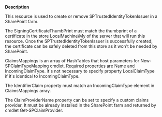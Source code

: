 **Description**

This resource is used to create or remove SPTrustedIdentityTokenIssuer in a SharePoint 
farm. 

The SigningCertificateThumbPrint must match the thumbprint of a certificate in the 
store LocalMachine\My of the server that will run this resource. Once the 
SPTrustedIdentityTokenIssuer is successfully created, the certificate can be safely 
deleted from this store as it won't be needed by SharePoint.

ClaimsMappings is an array of HashTables that host parameters for New-SPClaimTypeMapping 
cmdlet. Required properties are Name and IncomingClaimType. It's not necessary to specify 
property LocalClaimType if it's identical to IncomingClaimType.

The IdentifierClaim property must match an IncomingClaimType element in ClaimsMappings array.

The ClaimProviderName property can be set to specify a custom claims provider. It must be 
already installed in the SharePoint farm and returned by cmdlet Get-SPClaimProvider.
